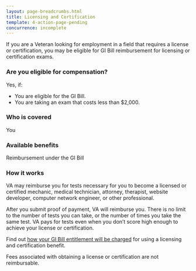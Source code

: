 ```yaml
---
layout: page-breadcrumbs.html
title: Licensing and Certification
template: 4-action-page-pending
concurrence: incomplete
---
```


If you are a Veteran looking for employment in a field that requires a license or certification, you may be eligible for GI Bill reimbursement for licensing or certification exams.
<div class="call-out" markdown="1">

### Are you eligible for compensation?
Yes, if:

  -	You are eligible for the GI Bill.
  -	You are taking an exam that costs less than $2,000.

### Who is covered
You
</div>

### Available benefits
Reimbursement under the GI Bill

### How it works
VA may reimburse you for tests necessary for you to become a licensed or certified mechanic, medical technician, attorney, therapist, website developer, computer network engineer, or other professional.

After you submit proof of payment, VA will reimburse you. There is no limit to the number of tests you can take, or the number of times you take the same test. VA pays for tests even when you don’t score high enough to achieve your license or certification.

Find out [how your GI Bill entitlement will be charged](https://gibill.custhelp.com/app/answers/detail/a_id/29) for using a licensing and certification benefit.

Fees associated with obtaining a license or certification are not reimbursable.
